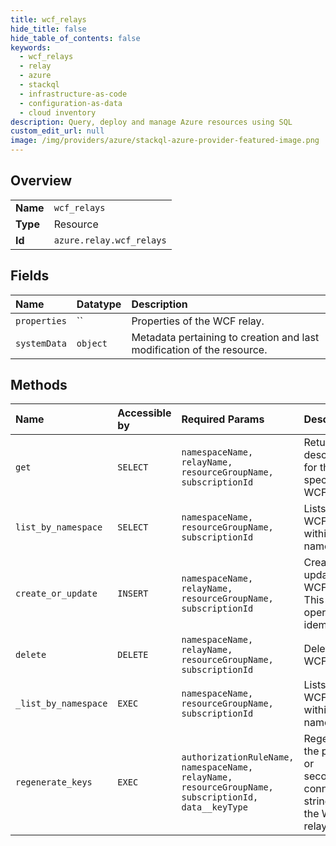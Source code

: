 ```yaml
---
title: wcf_relays
hide_title: false
hide_table_of_contents: false
keywords:
  - wcf_relays
  - relay
  - azure    
  - stackql
  - infrastructure-as-code
  - configuration-as-data
  - cloud inventory
description: Query, deploy and manage Azure resources using SQL
custom_edit_url: null
image: /img/providers/azure/stackql-azure-provider-featured-image.png
---
```

  
    

## Overview
<table><tbody>
<tr><td><b>Name</b></td><td><code>wcf_relays</code></td></tr>
<tr><td><b>Type</b></td><td>Resource</td></tr>
<tr><td><b>Id</b></td><td><code>azure.relay.wcf_relays</code></td></tr>
</tbody></table>

## Fields
| Name | Datatype | Description |
|:-----|:---------|:------------|
| `properties` | `` | Properties of the WCF relay. |
| `systemData` | `object` | Metadata pertaining to creation and last modification of the resource. |
## Methods
| Name | Accessible by | Required Params | Description |
|:-----|:--------------|:----------------|:------------|
| `get` | `SELECT` | `namespaceName, relayName, resourceGroupName, subscriptionId` | Returns the description for the specified WCF relay. |
| `list_by_namespace` | `SELECT` | `namespaceName, resourceGroupName, subscriptionId` | Lists the WCF relays within the namespace. |
| `create_or_update` | `INSERT` | `namespaceName, relayName, resourceGroupName, subscriptionId` | Creates or updates a WCF relay. This operation is idempotent. |
| `delete` | `DELETE` | `namespaceName, relayName, resourceGroupName, subscriptionId` | Deletes a WCF relay. |
| `_list_by_namespace` | `EXEC` | `namespaceName, resourceGroupName, subscriptionId` | Lists the WCF relays within the namespace. |
| `regenerate_keys` | `EXEC` | `authorizationRuleName, namespaceName, relayName, resourceGroupName, subscriptionId, data__keyType` | Regenerates the primary or secondary connection strings to the WCF relay. |
